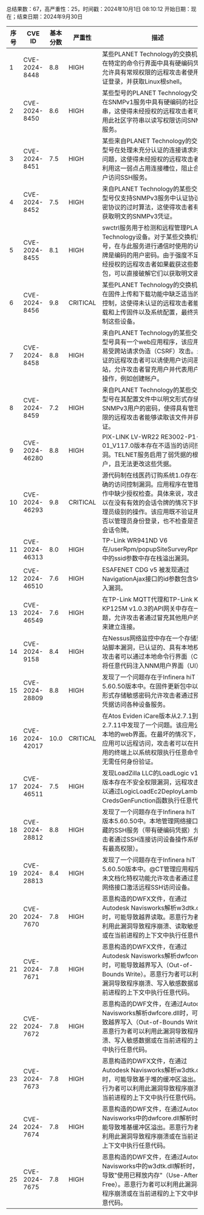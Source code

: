 总结果数：67，高严重性：25，时间戳：2024年10月1日 08:10:12
开始日期：现在；结束日期：2024年9月30日

| 序号 | CVE ID | 基本分数 | 严重性 | 描述 | 参考资料 |
|-----|--------|------------|----------|-------------|------------|
| 1 | CVE-2024-8448 | 8.8  | HIGH | 某些PLANET Technology的交换机型号在特定的命令行界面中具有硬编码凭证，允许具有常规权限的远程攻击者使用此凭证登录，并获取Linux根shell。 | [1]https://www.twcert.org.tw/en/cp-139-8046-057c2-2.html<br>[2]https://www.twcert.org.tw/tw/cp-132-8045-a2804-1.html |
| 2 | CVE-2024-8450 | 8.6  | HIGH | 某些型号的PLANET Technology交换机在SNMPv1服务中具有硬编码的社区字符串，这使得未经授权的远程攻击者可以使用此社区字符串以读写权限访问SNMPv1服务。 | [1]https://www.twcert.org.tw/en/cp-139-8050-52f32-2.html<br>[2]https://www.twcert.org.tw/tw/cp-132-8049-83fe4-1.html |
| 3 | CVE-2024-8451 | 7.5  | HIGH | 某些来自PLANET Technology的交换机型号在处理未充分认证的连接请求时存在问题，这使得未经授权的远程攻击者能够利用这一弱点占用连接槽位，阻止合法用户访问SSH服务。 | [1]https://www.twcert.org.tw/en/cp-139-8052-ac0ea-2.html<br>[2]https://www.twcert.org.tw/tw/cp-132-8051-5048e-1.html |
| 4 | CVE-2024-8452 | 7.5  | HIGH | 来自PLANET Technology的某些交换机型号仅支持SNMPv3服务中认证协议和加密协议的过时算法，这使得攻击者有可能获取明文的SNMPv3凭证。 | [1]https://www.twcert.org.tw/en/cp-139-8054-231ad-2.html<br>[2]https://www.twcert.org.tw/tw/cp-132-8053-274bd-1.html |
| 5 | CVE-2024-8455 | 8.1  | HIGH | swctrl服务用于检测和远程管理PLANET Technology设备。对于某些交换机型号，在与此服务进行通信时使用的认证令牌是编码的用户密码。由于强度不足，未经授权的远程攻击者如果截获这些数据包，可以直接破解它们以获取明文密码。 | [1]https://www.twcert.org.tw/en/cp-139-8060-f3955-2.html<br>[2]https://www.twcert.org.tw/tw/cp-132-8059-bde5f-1.html |
| 6 | CVE-2024-8456 | 9.8  | CRITICAL | 某些PLANET Technology的交换机模型在固件上传和下载功能中缺乏适当的访问控制，这使得未认证的远程攻击者能够下载和上传固件以及系统配置，最终完全控制这些设备。 | [1]https://www.twcert.org.tw/en/cp-139-8062-92f17-2.html<br>[2]https://www.twcert.org.tw/tw/cp-132-8061-91872-1.html |
| 7 | CVE-2024-8458 | 8.8  | HIGH | 来自PLANET Technology的某些交换机型号具有一个web应用程序，该应用程序易受跨站请求伪造（CSRF）攻击。未认证的远程攻击者可以诱使用户访问恶意网站，允许攻击者冒充用户并代表用户执行操作，例如创建帐户。 | [1]https://www.twcert.org.tw/en/cp-139-8066-d6504-2.html<br>[2]https://www.twcert.org.tw/tw/cp-132-8065-579c1-1.html |
| 8 | CVE-2024-8459 | 7.2  | HIGH | 来自PLANET Technology的某些交换机型号在其配置文件中以明文形式存储SNMPv3用户的密码，使得具有管理员权限的远程攻击者能够读取该文件并获取凭证。 | [1]https://www.twcert.org.tw/en/cp-139-8068-8aaa5-2.html<br>[2]https://www.twcert.org.tw/tw/cp-132-8067-2fc50-1.html |
| 9 | CVE-2024-46280 | 8.8  | HIGH | PIX-LINK LV-WR22 RE3002-P1-01_V117.0版本存在不适当的访问控制漏洞。TELNET服务启用了弱凭据的根级帐户，且无法更改这些凭据。 | [1]https://0xmupa.github.io/pixlink-weak-telnet |
| 10 | CVE-2024-46293 | 9.8  | CRITICAL | 源代码制在线医药订购系统1.0存在不正确的访问控制漏洞。应用程序在管理员操作中缺少授权检查。具体来说，攻击者可以在没有有效的会话令牌的情况下执行管理员级别的操作。该应用既不验证用户是否以管理员身份登录，也不检查是否存在会话令牌。 | [1]https://github.com/bunyamindemir/vulnerability-disclosures/blob/main/omos-authorization-bypass.md |
| 11 | CVE-2024-46313 | 8.0  | HIGH | TP-Link WR941ND V6在/userRpm/popupSiteSurveyRpm.htm中的ssid参数中存在栈溢出漏洞。 | [1]https://github.com/abcdefg-png/IoT-vulnerable/blob/main/TP-LINK/WR-941ND/popupSiteSurveyRpm.md |
| 12 | CVE-2024-46510 | 7.6  | HIGH | ESAFENET CDG v5 被发现通过NavigationAjax接口的id参数包含SQL注入漏洞。 | [1]https://flowus.cn/share/c7784cff-2840-4761-8d1b-621016b6b1b9?code=G8A6P3 |
| 13 | CVE-2024-46549 | 7.6  | HIGH | 在TP-Link MQTT代理和TP-Link Kasa KP125M v1.0.3的API网关中存在一个问题，允许攻击者通过冒充其他用户的设备来建立连接。 | [1]https://github.com/Chapoly1305/tp-link-cve/blob/main/CVE-2024-46549.md |
| 14 | CVE-2024-9158 | 8.4  | HIGH | 在Nessus网络监控中存在一个存储型跨站脚本漏洞，已认证的、具有本地权限的攻击者可以通过本地命令行界面（CLI）将任意代码注入NNM用户界面（UI）。 | [1]https://www.tenable.com/security/tns-2024-17 |
| 15 | CVE-2024-28809 | 8.8  | HIGH | 发现了一个问题存在于Infinera hiT 7300 5.60.50版本中。在固件更新包中以明文形式存储敏感密码允许攻击者通过预设的凭据访问各种设备服务。 | [1]https://www.cvcn.gov.it/cvcn/cve/CVE-2024-28809 |
| 16 | CVE-2024-42017 | 10.0  | CRITICAL | 在Atos Eviden iCare版本从2.7.1到2.7.11中发现了一个问题。该应用公开了本地的web界面。在最坏的情况下，如果应用可以远程访问，攻击者可以在托管应用的终端上以系统权限执行任意命令，且无需任何身份验证。 | [1]https://eviden.com<br>[2]https://support.bull.com/ols/product/security/psirt/security-bulletins/multiple-critical-vulnerabilities-in-icare-psirt-625-tlp-clear-version-0-7-cve-2024-42017/view |
| 17 | CVE-2024-46511 | 7.5  | HIGH | 发现LoadZilla LLC的LoadLogic v1.4.3版本存在不安全权限漏洞，远程攻击者可以通过LogicLoadEc2DeployLambda和CredsGenFunction函数执行任意代码。 | [1]https://github.com/zolaer9527/serverless-app/security/advisories/GHSA-3ggq-wrf4-c88v |
| 18 | CVE-2024-28812 | 8.8  | HIGH | 发现了一个问题存在于Infinera hiT 7300版本5.60.50中。本地管理网络接口上隐藏的SSH服务（带有硬编码凭据）允许攻击者通过SSH连接访问设备操作系统（具有最高权限）。 | [1]https://www.cvcn.gov.it/cvcn/cve/CVE-2024-28812 |
| 19 | CVE-2024-28813 | 8.4  | HIGH | 发现了一个问题存在于Infinera hiT 7300 5.60.50版本中。@CT管理应用程序中的未文档化特权功能允许攻击者通过意外的网络接口激活远程SSH访问设备。 | [1]https://www.cvcn.gov.it/cvcn/cve/CVE-2024-28813 |
| 20 | CVE-2024-7670 | 7.8  | HIGH | 恶意构造的DWFX文件，在通过Autodesk Navisworks解析w3dtk.dll时，可能导致越界读取。恶意行为者可以利用此漏洞导致程序崩溃、读取敏感数据或在当前进程的上下文中执行任意代码。 | [1]https://autodesk.com/trust/security-advisories/adsk-sa-2024-0015 |
| 21 | CVE-2024-7671 | 7.8  | HIGH | 恶意构造的DWFX文件，在通过Autodesk Navisworks解析dwfcore.dll时，可能导致越界写入（Out-of-Bounds Write）。恶意行为者可以利用此漏洞导致程序崩溃、写入敏感数据或在当前进程的上下文中执行任意代码。 | [1]https://autodesk.com/trust/security-advisories/adsk-sa-2024-0015 |
| 22 | CVE-2024-7672 | 7.8  | HIGH | 恶意构造的DWF文件，在通过Autodesk Navisworks解析dwfcore.dll时，可能导致越界写入（Out-of-Bounds Write）。恶意行为者可以利用此漏洞导致程序崩溃、写入敏感数据或在当前进程的上下文中执行任意代码。 | [1]https://autodesk.com/trust/security-advisories/adsk-sa-2024-0015 |
| 23 | CVE-2024-7673 | 7.8  | HIGH | 恶意构造的DWFX文件，在通过Autodesk Navisworks解析w3dtk.dll时，可能导致基于堆的缓冲区溢出。恶意行为者可以利用此漏洞导致程序崩溃或在当前进程的上下文中执行任意代码。 | [1]https://autodesk.com/trust/security-advisories/adsk-sa-2024-0015 |
| 24 | CVE-2024-7674 | 7.8  | HIGH | 恶意构造的DWF文件，在通过Autodesk Navisworks中的dwfcore.dll解析时，可能导致堆基缓冲区溢出。恶意行为者可以利用此漏洞导致程序崩溃或在当前进程的上下文中执行任意代码。 | [1]https://autodesk.com/trust/security-advisories/adsk-sa-2024-0015 |
| 25 | CVE-2024-7675 | 7.8  | HIGH | 恶意构造的DWF文件，在通过Autodesk Navisworks中的w3dtk.dll解析时，可能导致"使用已释放内存"（Use-After-Free）。恶意行为者可以利用此漏洞导致程序崩溃或在当前进程的上下文中执行任意代码。 | [1]https://autodesk.com/trust/security-advisories/adsk-sa-2024-0015 |